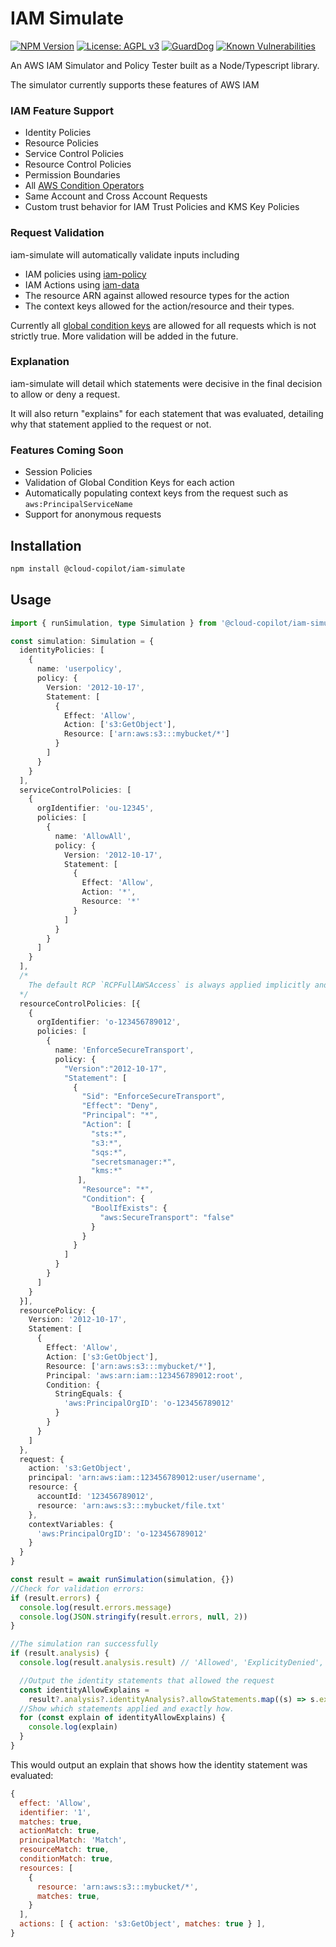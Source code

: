 # IAM Simulate

[![NPM Version](https://img.shields.io/npm/v/@cloud-copilot/iam-simulate.svg?logo=nodedotjs)](https://www.npmjs.com/package/@cloud-copilot/iam-simulate) [![License: AGPL v3](https://img.shields.io/github/license/cloud-copilot/iam-simulate)](LICENSE.txt) [![GuardDog](https://github.com/cloud-copilot/iam-simulate/actions/workflows/guarddog.yml/badge.svg)](https://github.com/cloud-copilot/iam-simulate/actions/workflows/guarddog.yml) [![Known Vulnerabilities](https://snyk.io/test/github/cloud-copilot/iam-simulate/badge.svg?targetFile=package.json&style=flat-square)](https://snyk.io/test/github/cloud-copilot/iam-simulate?targetFile=package.json)

An AWS IAM Simulator and Policy Tester built as a Node/Typescript library.

The simulator currently supports these features of AWS IAM

### IAM Feature Support

- Identity Policies
- Resource Policies
- Service Control Policies
- Resource Control Policies
- Permission Boundaries
- All [AWS Condition Operators](https://docs.aws.amazon.com/IAM/latest/UserGuide/reference_policies_elements_condition_operators.html)
- Same Account and Cross Account Requests
- Custom trust behavior for IAM Trust Policies and KMS Key Policies

### Request Validation

iam-simulate will automatically validate inputs including

- IAM policies using [iam-policy](https://github.com/cloud-copilot/iam-policy)
- IAM Actions using [iam-data](https://github.com/cloud-copilot/iam-data)
- The resource ARN against allowed resource types for the action
- The context keys allowed for the action/resource and their types.

Currently all [global condition keys](https://docs.aws.amazon.com/IAM/latest/UserGuide/reference_policies_condition-keys.html) are allowed for all requests which is not strictly true. More validation will be added in the future.

### Explanation

iam-simulate will detail which statements were decisive in the final decision to allow or deny a request.

It will also return "explains" for each statement that was evaluated, detailing why that statement applied to the request or not.

### Features Coming Soon

- Session Policies
- Validation of Global Condition Keys for each action
- Automatically populating context keys from the request such as `aws:PrincipalServiceName`
- Support for anonymous requests

## Installation

```bash
npm install @cloud-copilot/iam-simulate
```

## Usage

```typescript
import { runSimulation, type Simulation } from '@cloud-copilot/iam-simulate'

const simulation: Simulation = {
  identityPolicies: [
    {
      name: 'userpolicy',
      policy: {
        Version: '2012-10-17',
        Statement: [
          {
            Effect: 'Allow',
            Action: ['s3:GetObject'],
            Resource: ['arn:aws:s3:::mybucket/*']
          }
        ]
      }
    }
  ],
  serviceControlPolicies: [
    {
      orgIdentifier: 'ou-12345',
      policies: [
        {
          name: 'AllowAll',
          policy: {
            Version: '2012-10-17',
            Statement: [
              {
                Effect: 'Allow',
                Action: '*',
                Resource: '*'
              }
            ]
          }
        }
      ]
    }
  ],
  /*
    The default RCP `RCPFullAWSAccess` is always applied implicitly and you do not need to include it here. https://docs.aws.amazon.com/organizations/latest/userguide/orgs_manage_policies_rcps_examples.html#example-rcp-full-aws-access
  */
  resourceControlPolicies: [{
    {
      orgIdentifier: 'o-123456789012',
      policies: [
        {
          name: 'EnforceSecureTransport',
          policy: {
            "Version":"2012-10-17",
            "Statement": [
              {
                "Sid": "EnforceSecureTransport",
                "Effect": "Deny",
                "Principal": "*",
                "Action": [
                  "sts:*",
                  "s3:*",
                  "sqs:*",
                  "secretsmanager:*",
                  "kms:*"
               ],
                "Resource": "*",
                "Condition": {
                  "BoolIfExists": {
                    "aws:SecureTransport": "false"
                  }
                }
              }
            ]
          }
        }
      ]
    }
  }],
  resourcePolicy: {
    Version: '2012-10-17',
    Statement: [
      {
        Effect: 'Allow',
        Action: ['s3:GetObject'],
        Resource: ['arn:aws:s3:::mybucket/*'],
        Principal: 'aws:arn:iam::123456789012:root',
        Condition: {
          StringEquals: {
            'aws:PrincipalOrgID': 'o-123456789012'
          }
        }
      }
    ]
  },
  request: {
    action: 's3:GetObject',
    principal: 'arn:aws:iam::123456789012:user/username',
    resource: {
      accountId: '123456789012',
      resource: 'arn:aws:s3:::mybucket/file.txt'
    },
    contextVariables: {
      'aws:PrincipalOrgID': 'o-123456789012'
    }
  }
}

const result = await runSimulation(simulation, {})
//Check for validation errors:
if (result.errors) {
  console.log(result.errors.message)
  console.log(JSON.stringify(result.errors, null, 2))
}

//The simulation ran successfully
if (result.analysis) {
  console.log(result.analysis.result) // 'Allowed', 'ExplicityDenied', or 'ImplicitlyDenied'

  //Output the identity statements that allowed the request
  const identityAllowExplains =
    result?.analysis?.identityAnalysis?.allowStatements.map((s) => s.explain) || []
  //Show which statements applied and exactly how.
  for (const explain of identityAllowExplains) {
    console.log(explain)
  }
}
```

This would output an explain that shows how the identity statement was evaluated:

```javascript
{
  effect: 'Allow',
  identifier: '1',
  matches: true,
  actionMatch: true,
  principalMatch: 'Match',
  resourceMatch: true,
  conditionMatch: true,
  resources: [
    {
      resource: 'arn:aws:s3:::mybucket/*',
      matches: true,
    }
  ],
  actions: [ { action: 's3:GetObject', matches: true } ],
}
```
